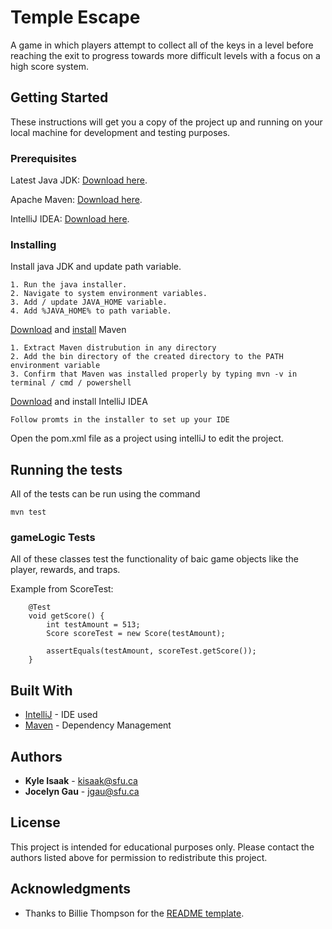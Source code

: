 # Temple Escape

A game in which players attempt to collect all of the keys in a level
before reaching the exit to progress towards more difficult levels with a focus
on a high score system.

## Getting Started

These instructions will get you a copy of the project up and running on your local
machine for development and testing purposes.

### Prerequisites

Latest Java JDK: [Download here](https://www.oracle.com/java/technologies/javase-downloads.html).

Apache Maven: [Download here](https://maven.apache.org/download.cgi).

IntelliJ IDEA: [Download here](https://www.jetbrains.com/idea/).

### Installing

Install java JDK and update path variable.

```
1. Run the java installer.
2. Navigate to system environment variables.
3. Add / update JAVA_HOME variable.
4. Add %JAVA_HOME% to path variable.
```

[Download](https://maven.apache.org/download.cgi) and [install](https://maven.apache.org/install.html) Maven

```
1. Extract Maven distrubution in any directory
2. Add the bin directory of the created directory to the PATH environment variable
3. Confirm that Maven was installed properly by typing mvn -v in terminal / cmd / powershell
```

[Download](https://www.jetbrains.com/idea/) and install IntelliJ IDEA
```
Follow promts in the installer to set up your IDE
```

Open the pom.xml file as a project using intelliJ to edit the project.

## Running the tests

All of the tests can be run using the command

```
mvn test
```


### gameLogic Tests

All of these classes test the functionality of baic game objects like the player, rewards, and traps.

Example from ScoreTest:
```
    @Test
    void getScore() {
        int testAmount = 513;
        Score scoreTest = new Score(testAmount);

        assertEquals(testAmount, scoreTest.getScore());
    }
```

## Built With

* [IntelliJ](https://www.jetbrains.com/idea/download/) - IDE used
* [Maven](https://maven.apache.org/) - Dependency Management


## Authors

* **Kyle Isaak** - [kisaak@sfu.ca](mailto:kisaak@sfu.ca?subject=[Temple%20Runner])
* **Jocelyn Gau** - [jgau@sfu.ca](mailto:jgau@sfu.ca?subject=[Temple%20Runner])

## License

This project is intended for educational purposes only. Please contact the authors listed above for permission to redistribute this project.

## Acknowledgments

* Thanks to Billie Thompson for the
[README template](https://gist.github.com/PurpleBooth/109311bb0361f32d87a2#file-readme-template-md).


